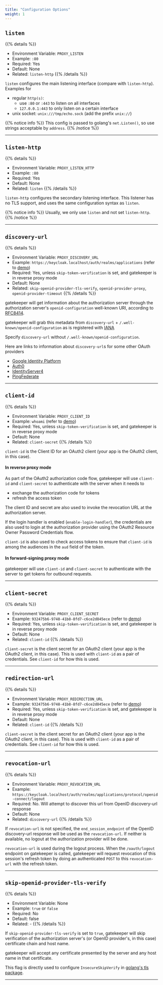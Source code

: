 ```yaml
---
title: "Configuration Options"
weight: 1
---
```


## `listen`

{{% details %}}
+ Environment Variable: `PROXY_LISTEN`
+ Example: `:80`
+ Required: Yes
+ Default: None
+ Related: `listen-http`
{{% /details %}}

`listen` configures the main listening interface (compare with `listen-http`). Examples for

+ regular `http(s)`:
    + use `:80` or `:443` to listen on all interfaces
    + `127.0.0.1:443` to only listen on a certain interface
+ unix socket: `unix:///tmp/echo.sock` (add the prefix `unix://`)

{{% notice info %}}
This config is passed to golang's `net.Listen()`, so use strings acceptable by `address`.
{{% /notice %}}

---

## `listen-http`

{{% details %}}
+ Environment Variable: `PROXY_LISTEN_HTTP`
+ Example: `:80`
+ Required: Yes
+ Default: None
+ Related: `listen`
{{% /details %}}

`listen-http` configures the secondary listening interface.
This listener has no TLS support, and uses the same configuration syntax as `listen`.

{{% notice info %}}
Usually, we only use `listen` and not set `listen-http`.
{{% /notice %}}

---

## `discovery-url`

{{% details %}}
+ Environment Variable: `PROXY_DISCOVERY_URL`
+ Example: `https://keycloak.localhost/auth/realms/applications` (refer to [demo](https://github.com/go-gatekeeper/demo-docker-compose))
+ Required: Yes, unless `skip-token-verification` is set, and gatekeeper is in reverse proxy mode
+ Default: None
+ Related: `skip-openid-provider-tls-verify`, `openid-provider-proxy`, `openid-provider-timeout`
{{% /details %}}

gatekeeper will get information about the authorization server through the
authorization server's `openid-configuration` well-known URI, according to
[RFC8414](https://tools.ietf.org/html/rfc8414).

gatekeeper will grab this metadata from `discovery-url` + `/.well-known/openid-configuration`
as is registered with [IANA](https://www.iana.org/assignments/well-known-uris/well-known-uris.xhtml)

Specify `discovery-url` without `/.well-known/openid-configuration`.

Here are links to information about `discovery-url`s for some other OAuth providers

+ [Google Identity Platform](https://developers.google.com/identity/protocols/oauth2/openid-connect)
+ [Auth0](https://auth0.com/docs/protocols/configure-applications-with-oidc-discovery)
+ [IdentityServer4](https://docs.identityserver.io/en/dev/endpoints/discovery.html)
+ [PingFederate](https://docs.pingidentity.com/bundle/pingfederate-90/page/concept_openIdConnectMetadataEndpoint.html)

---

## `client-id`

{{% details %}}
+ Environment Variable: `PROXY_CLIENT_ID`
+ Example: `whoami` (refer to [demo](https://github.com/go-gatekeeper/demo-docker-compose))
+ Required: Yes, unless `skip-token-verification` is set, and gatekeeper is in reverse proxy mode
+ Default: None
+ Related: `client-secret`
{{% /details %}}

`client-id` is the Client ID for an OAuth2 client (your app is the OAuth2 client, in
this case).

#### In reverse proxy mode

As part of the OAuth2 authorization code flow, gatekeeper will use `client-id` and
`client-secret` to authenticate with the server when it needs to

+ exchange the authorization code for tokens
+ refresh the access token

The client ID and secret are also used to invoke the revocation URL at the
authorization server.

If the login handler is enabled (`enable-login-handler`), the credentials are
also used to login at the authorization provider using the OAuth2 Resource
Owner Password Credentials flow.

`client-id` is also used to check access tokens to ensure that `client-id` is
among the audiences in the `aud` field of the token.

#### In forward-signing proxy mode

gatekeeper will use `client-id` and `client-secret` to authenticate with
the server to get tokens for outbound requests.

---

## `client-secret`

{{% details %}}
+ Environment Variable: `PROXY_CLIENT_SECRET`
+ Example: `932475b6-9748-41b8-8fd7-c6ce2d845ece` (refer to [demo](https://github.com/go-gatekeeper/demo-docker-compose))
+ Required: Yes, unless `skip-token-verification` is set, and gatekeeper is in reverse proxy mode
+ Default: None
+ Related: `client-id`
{{% /details %}}

`client-secret` is the client secret for an OAuth2 client (your app is the
OAuth2 client, in this case). This is used with `client-id` as a pair of
credentials. See `client-id` for how this is used.

---

## `redirection-url`

{{% details %}}
+ Environment Variable: `PROXY_REDIRECTION_URL`
+ Example: `932475b6-9748-41b8-8fd7-c6ce2d845ece` (refer to [demo](https://github.com/go-gatekeeper/demo-docker-compose))
+ Required: Yes, unless `skip-token-verification` is set, and gatekeeper is in reverse proxy mode
+ Default: None
+ Related: `client-id`
{{% /details %}}

`client-secret` is the client secret for an OAuth2 client (your app is the
OAuth2 client, in this case). This is used with `client-id` as a pair of
credentials. See `client-id` for how this is used.

---

## `revocation-url`

{{% details %}}
+ Environment Variable: `PROXY_REVOCATION_URL`
+ Example: `https://keycloak.localhost/auth/realms/applications/protocol/openid-connect/logout`
+ Required: No. Will attempt to discover this url from OpenID discovery-url response
+ Default: None
+ Related: `discovery-url`
{{% /details %}}

If `revocation-url` is not specified, the `end_session_endpoint` of the OpenID
discovery-url response will be used as the `revocation-url`. If neither is
available, no logout at the authorization provider will be done.

`revocation-url` is used during the logout process. When the `/oauth/logout`
endpoint on gatekeeper is called, gatekeeper will request revocation of this
session's refresh token by doing an authenticated `POST` to this `revocation-url`
with the refresh token.

---

## `skip-openid-provider-tls-verify`

{{% details %}}
+ Environment Variable: None
+ Example: `true` or `false`
+ Required: No
+ Default: false
+ Related: -
{{% /details %}}

If `skip-openid-provider-tls-verify` is set to `true`, gatekeeper will skip
verification of the authorization server's (or OpenID provider's, in this case)
certificate chain and host name.

gatekeeper will accept any certificate presented by the server and any host name
in that certificate.

This flag is directly used to configure `InsecureSkipVerify` in [golang's tls
package](https://golang.org/pkg/crypto/tls/).

---

